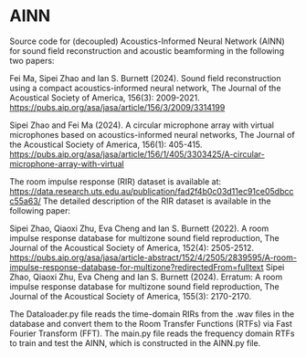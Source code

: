 # AINN
Source code for (decoupled) Acoustics-Informed Neural Network (AINN) for sound field reconstruction and acoustic beamforming in the following two papers:

Fei Ma, Sipei Zhao and Ian S. Burnett (2024). Sound field reconstruction using a compact acoustics-informed neural network, The Journal of the Acoustical Society of America, 156(3): 2009-2021.
https://pubs.aip.org/asa/jasa/article/156/3/2009/3314199

Sipei Zhao and Fei Ma (2024). A circular microphone array with virtual microphones based on acoustics-informed neural networks, The Journal of the Acoustical Society of America, 156(1): 405-415.
https://pubs.aip.org/asa/jasa/article/156/1/405/3303425/A-circular-microphone-array-with-virtual

The room impulse response (RIR) dataset is available at: https://data.research.uts.edu.au/publication/fad2f4b0c03d11ec91ce05dbccc55a63/
The detailed description of the RIR dataset is available in the following paper:

Sipei Zhao, Qiaoxi Zhu, Eva Cheng and Ian S. Burnett (2022). A room impulse response database for multizone sound field reproduction, The Journal of the Acoustical Society of America, 152(4): 2505-2512.
https://pubs.aip.org/asa/jasa/article-abstract/152/4/2505/2839595/A-room-impulse-response-database-for-multizone?redirectedFrom=fulltext
Sipei Zhao, Qiaoxi Zhu, Eva Cheng and Ian S. Burnett (2024). Erratum: A room impulse response database for multizone sound field reproduction, The Journal of the Acoustical Society of America, 155(3): 2170-2170.

The Dataloader.py file reads the time-domain RIRs from the .wav files in the database and convert them to the Room Transfer Functions (RTFs) via Fast Fourier Transform (FFT).
The main.py file reads the frequency domain RTFs to train and test the AINN, which is constructed in the AINN.py file.

